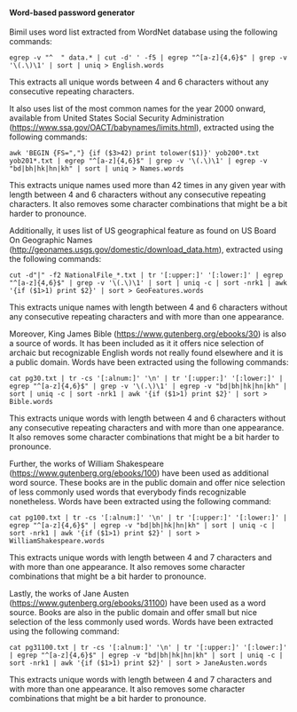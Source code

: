 #### Word-based password generator ####

Bimil uses word list extracted from WordNet database using the following
commands:

	egrep -v "^  " data.* | cut -d' ' -f5 | egrep "^[a-z]{4,6}$" | grep -v '\(.\)\1' | sort | uniq > English.words

This extracts all unique words between 4 and 6 characters without any
consecutive repeating characters.


It also uses list of the most common names for the year 2000 onward, available
from United States Social Security Administration
(https://www.ssa.gov/OACT/babynames/limits.html), extracted using the following
commands:

    awk 'BEGIN {FS=","} {if ($3>42) print tolower($1)}' yob200*.txt yob201*.txt | egrep "^[a-z]{4,6}$" | grep -v '\(.\)\1' | egrep -v "bd|bh|hk|hn|kh" | sort | uniq > Names.words

This extracts unique names used more than 42 times in any given year with length
between 4 and 6 characters without any consecutive repeating characters. It also
removes some character combinations that might be a bit harder to pronounce.


Additionally, it uses list of US geographical feature as found on US Board On
Geographic Names (http://geonames.usgs.gov/domestic/download_data.htm),
extracted using the following commands:

	cut -d"|" -f2 NationalFile_*.txt | tr '[:upper:]' '[:lower:]' | egrep "^[a-z]{4,6}$" | grep -v '\(.\)\1' | sort | uniq -c | sort -nrk1 | awk '{if ($1>1) print $2}' | sort > GeoFeatures.words

This extracts unique names with length between 4 and 6 characters without any
consecutive repeating characters and with more than one appearance.


Moreover, King James Bible (https://www.gutenberg.org/ebooks/30) is also a
source of words. It has been included as it it offers nice selection of archaic
but recognizable English words not really found elsewhere and it is a public
domain. Words have been extracted using the following commands:

	cat pg30.txt | tr -cs '[:alnum:]' '\n' | tr '[:upper:]' '[:lower:]' | egrep "^[a-z]{4,6}$" | grep -v '\(.\)\1' | egrep -v "bd|bh|hk|hn|kh" | sort | uniq -c | sort -nrk1 | awk '{if ($1>1) print $2}' | sort > Bible.words

This extracts unique words with length between 4 and 6 characters without any
consecutive repeating characters and with more than one appearance. It also
removes some character combinations that might be a bit harder to pronounce.


Further, the works of William Shakespeare (https://www.gutenberg.org/ebooks/100)
have been used as additional word source. These books are in the public domain
and offer nice selection of less commonly used words that everybody finds
recognizable nonetheless. Words have been extracted using the following command:

	cat pg100.txt | tr -cs '[:alnum:]' '\n' | tr '[:upper:]' '[:lower:]' | egrep "^[a-z]{4,6}$" | egrep -v "bd|bh|hk|hn|kh" | sort | uniq -c | sort -nrk1 | awk '{if ($1>1) print $2}' | sort > WilliamShakespeare.words

This extracts unique words with length between 4 and 7 characters and with more
than one appearance. It also removes some character combinations that might be a
bit harder to pronounce.


Lastly, the works of Jane Austen (https://www.gutenberg.org/ebooks/31100) have
been used as a word source. Books are also in the public domain and offer small
but nice selection of the less commonly used words. Words have been extracted
using the following command:

	cat pg31100.txt | tr -cs '[:alnum:]' '\n' | tr '[:upper:]' '[:lower:]' | egrep "^[a-z]{4,6}$" | egrep -v "bd|bh|hk|hn|kh" | sort | uniq -c | sort -nrk1 | awk '{if ($1>1) print $2}' | sort > JaneAusten.words

This extracts unique words with length between 4 and 7 characters and with more
than one appearance. It also removes some character combinations that might be a
bit harder to pronounce.
